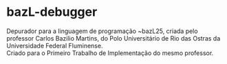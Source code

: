 # bazL-debugger
Depurador para a linguagem de programação ~bazL25, criada pelo professor Carlos Bazilio Martins, do Polo Universitário de Rio das Ostras da Universidade Federal Fluminense.  
Criado para o Primeiro Trabalho de Implementação do mesmo professor.
